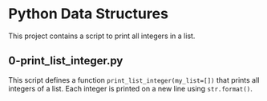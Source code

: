 # Python Data Structures

This project contains a script to print all integers in a list.

## 0-print_list_integer.py

This script defines a function `print_list_integer(my_list=[])` that prints all integers of a list. Each integer is printed on a new line using `str.format()`.
